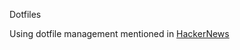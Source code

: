 Dotfiles

Using dotfile management mentioned in [HackerNews](https://news.ycombinator.com/item?id=11070797)
